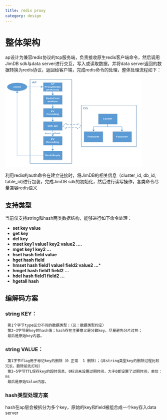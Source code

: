 ```yaml
---
title: redis proxy
category: design
---
```


# 整体架构
  ap设计为兼容redis协议的tcp服务端，负责接收原生redis客户端命令，然后调用JimDB sdk与data server进行交互，写入或读取数据，并将data server返回的数据转换为redis协议，返回给客户端，完成redis命令的处理，整体处理流程如下：

  ![整体架构图](../../images/redis-proxy-structure.png)


  利用redis的auth命令在建立链接时，将JimDB的相关信息（cluster_id, db_id, table_id)进行包装，完成JimDB sdk的初始化，然后进行读写操作，各类命令尽量兼容redis语义

## 支持类型
  当前仅支持string和hash两类数据结构，能够进行如下命令处理：
+ **set key value**
+ **get key**
+ **del key**
+ **mset key1 value1 key2 value2 ....**
+ **mget key1 key2 ...**
+ **hset hash field value**
+ **hget hash field**
+ **hmset hash field1 value1 field2 value2 ...***
+ **hmget hash field1 field2 ...**
+ **hdel hash field1 field2 ...**
+ **hgetall hash**

## 编解码方案

### string KEY：
     第1个字节type区分不同的数据类型；（见：数据类型约定）
     第2~3字节是key的hash值；hash存在主要意义是分散key，尽量避免分片过热；
     最后是原始key内容。

### string VALUE：
     第1字节flag用于标记key的删除（0 正常  1 删除）；（非string类型key的删除过程比较冗长，删除前先打标）
     第2~5字节TTL保存key的超时信息，0标识未设置过期时间，大于0即设置了过期时间，单位：ms
     最后是原始Value内容。

### hash类型处理方案
  hash在ap层会被拆分为多个key，原始的key和field被组合成一个key存入data server

